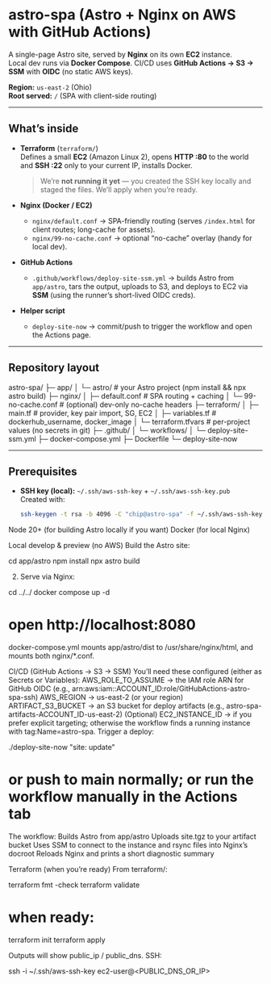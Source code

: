 # astro-spa (Astro + Nginx on AWS with GitHub Actions)

A single-page Astro site, served by **Nginx** on its own **EC2** instance.  
Local dev runs via **Docker Compose**. CI/CD uses **GitHub Actions → S3 → SSM** with **OIDC** (no static AWS keys).

**Region:** `us-east-2` (Ohio)  
**Root served:** `/` (SPA with client-side routing)

---

## What’s inside

- **Terraform** (`terraform/`)  
  Defines a small **EC2** (Amazon Linux 2), opens **HTTP :80** to the world and **SSH :22** only to your current IP, installs Docker.
  > We’re **not running it yet** — you created the SSH key locally and staged the files. We’ll apply when you’re ready.

- **Nginx (Docker / EC2)**
  - `nginx/default.conf` → SPA-friendly routing (serves `/index.html` for client routes; long-cache for assets).
  - `nginx/99-no-cache.conf` → optional “no-cache” overlay (handy for local dev).

- **GitHub Actions**
  - `.github/workflows/deploy-site-ssm.yml` → builds Astro from `app/astro`, tars the output, uploads to S3, and deploys to EC2 via **SSM** (using the runner’s short-lived OIDC creds).

- **Helper script**
  - `deploy-site-now` → commit/push to trigger the workflow and open the Actions page.

---

## Repository layout

astro-spa/
├─ app/
│ └─ astro/ # your Astro project (npm install && npx astro build)
├─ nginx/
│ ├─ default.conf # SPA routing + caching
│ └─ 99-no-cache.conf # (optional) dev-only no-cache headers
├─ terraform/
│ ├─ main.tf # provider, key pair import, SG, EC2
│ ├─ variables.tf # dockerhub_username, docker_image
│ └─ terraform.tfvars # per-project values (no secrets in git)
├─ .github/
│ └─ workflows/
│ └─ deploy-site-ssm.yml
├─ docker-compose.yml
├─ Dockerfile
└─ deploy-site-now


---

## Prerequisites

- **SSH key (local):** `~/.ssh/aws-ssh-key` + `~/.ssh/aws-ssh-key.pub`  
  Created with:
  ```bash
  ssh-keygen -t rsa -b 4096 -C "chip@astro-spa" -f ~/.ssh/aws-ssh-key


Node 20+ (for building Astro locally if you want)
Docker (for local Nginx)

Local develop & preview (no AWS)
Build the Astro site:

cd app/astro
npm install
npx astro build

2. Serve via Nginx:

cd ../../
docker compose up -d
# open http://localhost:8080

docker-compose.yml mounts app/astro/dist to /usr/share/nginx/html, and mounts both nginx/*.conf.

CI/CD (GitHub Actions → S3 → SSM)
You’ll need these configured (either as Secrets or Variables):
AWS_ROLE_TO_ASSUME → the IAM role ARN for GitHub OIDC (e.g., arn:aws:iam::ACCOUNT_ID:role/GitHubActions-astro-spa-ssh)
AWS_REGION → us-east-2 (or your region)
ARTIFACT_S3_BUCKET → an S3 bucket for deploy artifacts (e.g., astro-spa-artifacts-ACCOUNT_ID-us-east-2)
(Optional) EC2_INSTANCE_ID → if you prefer explicit targeting; otherwise the workflow finds a running instance with tag:Name=astro-spa.
Trigger a deploy:

./deploy-site-now "site: update"
# or push to main normally; or run the workflow manually in the Actions tab

The workflow:
Builds Astro from app/astro
Uploads site.tgz to your artifact bucket
Uses SSM to connect to the instance and rsync files into Nginx’s docroot
Reloads Nginx and prints a short diagnostic summary

Terraform (when you’re ready)
From terraform/:

terraform fmt -check
terraform validate
# when ready:
terraform init
terraform apply


Outputs will show public_ip / public_dns.
SSH:

ssh -i ~/.ssh/aws-ssh-key ec2-user@<PUBLIC_DNS_OR_IP>

